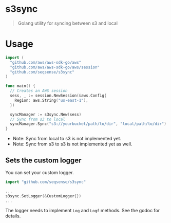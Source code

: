 # s3sync

> Golang utility for syncing between s3 and local

# Usage

```go
import (
  "github.com/aws/aws-sdk-go/aws"
  "github.com/aws/aws-sdk-go/aws/session"
  "github.com/seqsense/s3sync"
)

func main() {
  // Creates an AWS session
  sess, _ := session.NewSession(&aws.Config{
    Region: aws.String("us-east-1"),
  })

  syncManager := s3sync.New(sess)
  // Sync from s3 to local
  syncManager.Sync("s3://yourbucket/path/to/dir", "local/path/to/dir")
}
```

- Note: Sync from local to s3 is not implemented yet.
- Note: Sync from s3 to s3 is not implemented yet as well.

## Sets the custom logger

You can set your custom logger.

```go
import "github.com/seqsense/s3sync"

...
s3sync.SetLogger(&CustomLogger{})
...
```

The logger needs to implement `Log` and `Logf` methods. See the godoc for details.
